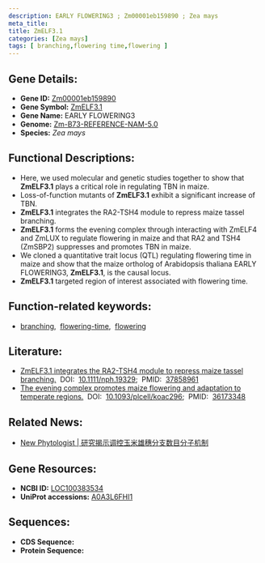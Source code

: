 ```yaml
---
description: EARLY FLOWERING3 ; Zm00001eb159890 ; Zea mays
meta_title:
title: ZmELF3.1
categories: [Zea mays]
tags: [ branching,flowering time,flowering ]
---
```


## Gene Details:
- **Gene ID:**	[Zm00001eb159890](https://www.maizegdb.org/gene_center/gene/Zm00001eb159890)
- **Gene Symbol:** <u>ZmELF3.1</u>
- **Gene Name:** EARLY FLOWERING3
- **Genome:** [Zm-B73-REFERENCE-NAM-5.0](https://www.maizegdb.org/genome/assembly/Zm-B73-REFERENCE-NAM-5.0)
- **Species:** *Zea mays*

## Functional Descriptions:
   - Here, we used molecular and genetic studies together to show that **ZmELF3.1** plays a critical role in regulating TBN in maize.
   - Loss-of-function mutants of **ZmELF3.1** exhibit a significant increase of TBN.
   - **ZmELF3.1** integrates the RA2-TSH4 module to repress maize tassel branching.
   - **ZmELF3.1** forms the evening complex through interacting with ZmELF4 and ZmLUX to regulate flowering in maize and that RA2 and TSH4 (ZmSBP2) suppresses and promotes TBN in maize.
   - We cloned a quantitative trait locus (QTL) regulating flowering time in maize and show that the maize ortholog of Arabidopsis thaliana EARLY FLOWERING3, **ZmELF3.1**, is the causal locus.
   - **ZmELF3.1** targeted region of interest associated with flowering time.

## Function-related keywords:
- [branching](/tags/branching/),&nbsp;&nbsp;[flowering-time](/tags/flowering-time/),&nbsp;&nbsp;[flowering](/tags/flowering/)

## Literature:
   - [ZmELF3.1 integrates the RA2-TSH4 module to repress maize tassel branching.](https://nph.onlinelibrary.wiley.com/doi/10.1111/nph.19329)&nbsp;&nbsp;DOI:&nbsp;&nbsp;[10.1111/nph.19329](https://nph.onlinelibrary.wiley.com/doi/10.1111/nph.19329);&nbsp;&nbsp;PMID:&nbsp;&nbsp;[37858961](https://pubmed.ncbi.nlm.nih.gov/37858961/)
   - [The evening complex promotes maize flowering and adaptation to temperate regions.](https://academic.oup.com/plcell/article/35/1/369/6730753?login=true)&nbsp;&nbsp;DOI:&nbsp;&nbsp;[10.1093/plcell/koac296](https://academic.oup.com/plcell/article/35/1/369/6730753?login=true);&nbsp;&nbsp;PMID:&nbsp;&nbsp;[36173348](https://pubmed.ncbi.nlm.nih.gov/36173348/)

## Related News:
   - [New Phytologist | 研究揭示调控玉米雄穗分支数目分子机制](https://mp.weixin.qq.com/s?__biz=Mzg3MDEwNDEyMg==&mid=2247559400&idx=6&sn=3bb3c36dc4ba0b4c45a96d0c0302b01f&chksm=fb7547ff88690945ab15a6cca42b50f1097fd3b7f428bd1da7feebb4ce2fcf624032c3dcfb4c&scene=27#wechat_redirect)

## Gene Resources:
- **NCBI ID:** [LOC100383534](https://www.ncbi.nlm.nih.gov/gene/?term=LOC100383534)
- **UniProt accessions:** [A0A3L6FHI1](https://www.uniprot.org/uniprotkb/A0A3L6FHI1/entry)

## Sequences:
- **CDS Sequence:**
- **Protein Sequence:**
